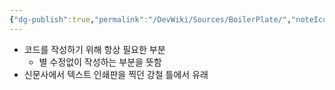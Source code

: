 ```yaml
---
{"dg-publish":true,"permalink":"/DevWiki/Sources/BoilerPlate/","noteIcon":"","created":"2024-10-09T15:51:12.000+09:00","updated":"2025-07-19T22:58:36.000+09:00"}
---
```


- 코드를 작성하기 위해 항상 필요한 부분
    - 별 수정없이 작성하는 부분을 뜻함
- 신문사에서 텍스트 인쇄판을 찍던 강철 틀에서 유래